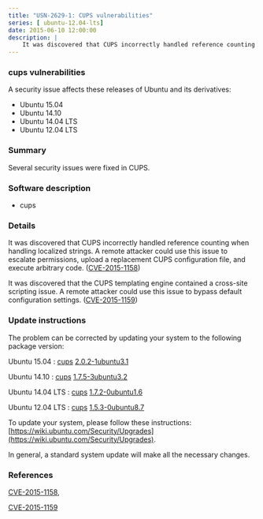 ```yaml
---
title: "USN-2629-1: CUPS vulnerabilities"
series: [ ubuntu-12.04-lts]
date: 2015-06-10 12:00:00
description: |
    It was discovered that CUPS incorrectly handled reference counting when handling localized strings. A remote attacker could use this issue to escalate permissions, upload a replacement CUPS configuration file, and execute arbitrary code. ([CVE-2015-1158](http://people.ubuntu.com/~ubuntu-security/cve/CVE-2015-1158))
--- 
```

 
### cups vulnerabilities

A security issue affects these releases of Ubuntu and its derivatives:

* Ubuntu 15.04
* Ubuntu 14.10
* Ubuntu 14.04 LTS
* Ubuntu 12.04 LTS

### Summary

Several security issues were fixed in CUPS. 

### Software description

* cups 

### Details

It was discovered that CUPS incorrectly handled reference counting when handling localized strings. A remote attacker could use this issue to escalate permissions, upload a replacement CUPS configuration file, and execute arbitrary code. ([CVE-2015-1158](http://people.ubuntu.com/~ubuntu-security/cve/CVE-2015-1158))

It was discovered that the CUPS templating engine contained a cross-site scripting issue. A remote attacker could use this issue to bypass default configuration settings. ([CVE-2015-1159](http://people.ubuntu.com/~ubuntu-security/cve/CVE-2015-1159)) 

### Update instructions

The problem can be corrected by updating your system to the following package version:

Ubuntu 15.04
 : [cups](https://launchpad.net/ubuntu/+source/cups) <span> [2.0.2-1ubuntu3.1](https://launchpad.net/ubuntu/+source/cups/2.0.2-1ubuntu3.1) </span> 

Ubuntu 14.10
 : [cups](https://launchpad.net/ubuntu/+source/cups) <span> [1.7.5-3ubuntu3.2](https://launchpad.net/ubuntu/+source/cups/1.7.5-3ubuntu3.2) </span> 

Ubuntu 14.04 LTS
 : [cups](https://launchpad.net/ubuntu/+source/cups) <span> [1.7.2-0ubuntu1.6](https://launchpad.net/ubuntu/+source/cups/1.7.2-0ubuntu1.6) </span> 

Ubuntu 12.04 LTS
 : [cups](https://launchpad.net/ubuntu/+source/cups) <span> [1.5.3-0ubuntu8.7](https://launchpad.net/ubuntu/+source/cups/1.5.3-0ubuntu8.7) </span> 

To update your system, please follow these instructions: [https://wiki.ubuntu.com/Security/Upgrades](https://wiki.ubuntu.com/Security/Upgrades).

In general, a standard system update will make all the necessary changes. 

### References

 [CVE-2015-1158](http://people.ubuntu.com/~ubuntu-security/cve/CVE-2015-1158), 

 [CVE-2015-1159](http://people.ubuntu.com/~ubuntu-security/cve/CVE-2015-1159)
 
